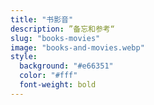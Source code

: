 ```yaml
---
title: "书影音"
description: ”备忘和参考“
slug: "books-movies"
image: "books-and-movies.webp"
style:
  background: "#e66351"
  color: "#fff"
  font-weight: bold
---
```

